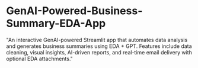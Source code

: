 # GenAI-Powered-Business-Summary-EDA-App
"An interactive GenAI-powered Streamlit app that automates data analysis and generates business summaries using EDA + GPT. Features include data cleaning, visual insights, AI-driven reports, and real-time email delivery with optional EDA attachments."
